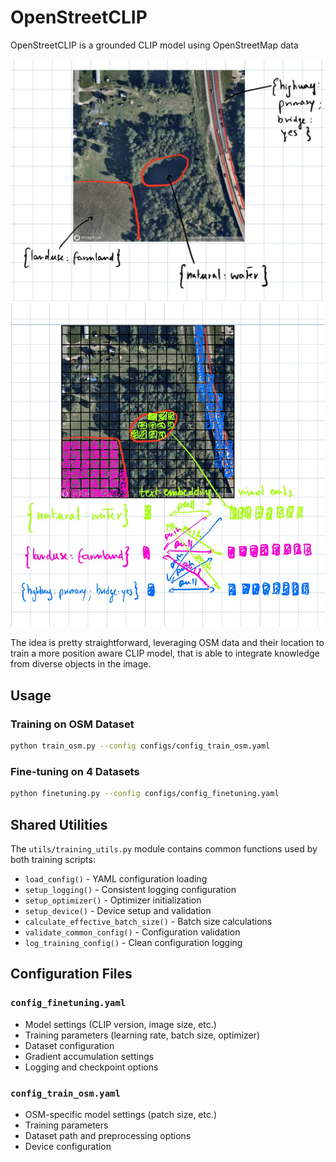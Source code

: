 # OpenStreetCLIP
OpenStreetCLIP is a grounded CLIP model using OpenStreetMap data

![OpenStreetCLIP](readme_images/1.jpg)
![OpenStreetCLIP](readme_images/2.jpg)

The idea is pretty straightforward, leveraging OSM data and their location to train a more position aware CLIP model, that is able to integrate knowledge from diverse objects in the image.


## Usage

### Training on OSM Dataset  
```bash
python train_osm.py --config configs/config_train_osm.yaml
```

### Fine-tuning on 4 Datasets
```bash
python finetuning.py --config configs/config_finetuning.yaml
```



## Shared Utilities

The `utils/training_utils.py` module contains common functions used by both training scripts:

- `load_config()` - YAML configuration loading
- `setup_logging()` - Consistent logging configuration  
- `setup_optimizer()` - Optimizer initialization
- `setup_device()` - Device setup and validation
- `calculate_effective_batch_size()` - Batch size calculations
- `validate_common_config()` - Configuration validation
- `log_training_config()` - Clean configuration logging

## Configuration Files

### `config_finetuning.yaml`
- Model settings (CLIP version, image size, etc.)
- Training parameters (learning rate, batch size, optimizer)
- Dataset configuration
- Gradient accumulation settings
- Logging and checkpoint options

### `config_train_osm.yaml`
- OSM-specific model settings (patch size, etc.)
- Training parameters
- Dataset path and preprocessing options
- Device configuration